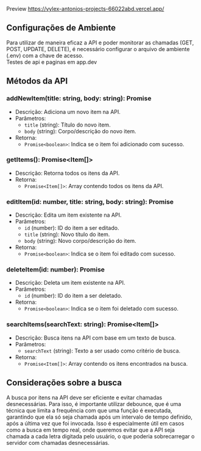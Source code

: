 
Preview https://vylex-antonios-projects-66022abd.vercel.app/

## Configurações de Ambiente
Para utilizar de maneira eficaz a API e poder monitorar as chamadas (GET, POST, UPDATE, DELETE), é necessário configurar o arquivo de ambiente (.env) com a chave de acesso.
<br/>
Testes de api e paginas em app.dev

## Métodos da API
### addNewItem(title: string, body: string): Promise<boolean>
- Descrição: Adiciona um novo item na API.
- Parâmetros:
  - `title` (string): Título do novo item.
  - `body` (string): Corpo/descrição do novo item.
- Retorna:
  - `Promise<boolean>`: Indica se o item foi adicionado com sucesso.

### getItems(): Promise<Item[]>
- Descrição: Retorna todos os itens da API.
- Retorna:
  - `Promise<Item[]>`: Array contendo todos os itens da API.

### editItem(id: number, title: string, body: string): Promise<boolean>
- Descrição: Edita um item existente na API.
- Parâmetros:
  - `id` (number): ID do item a ser editado.
  - `title` (string): Novo título do item.
  - `body` (string): Novo corpo/descrição do item.
- Retorna:
  - `Promise<boolean>`: Indica se o item foi editado com sucesso.

### deleteItem(id: number): Promise<boolean>
- Descrição: Deleta um item existente na API.
- Parâmetros:
  - `id` (number): ID do item a ser deletado.
- Retorna:
  - `Promise<boolean>`: Indica se o item foi deletado com sucesso.

### searchItems(searchText: string): Promise<Item[]>
- Descrição: Busca itens na API com base em um texto de busca.
- Parâmetros:
  - `searchText` (string): Texto a ser usado como critério de busca.
- Retorna:
  - `Promise<Item[]>`: Array contendo os itens encontrados na busca.

## Considerações sobre a busca
A busca por itens na API deve ser eficiente e evitar chamadas desnecessárias. Para isso, é importante utilizar debounce, que é uma técnica que limita a frequência com que uma função é executada, garantindo que ela só seja chamada após um intervalo de tempo definido, após a última vez que foi invocada. Isso é especialmente útil em casos como a busca em tempo real, onde queremos evitar que a API seja chamada a cada letra digitada pelo usuário, o que poderia sobrecarregar o servidor com chamadas desnecessárias.

